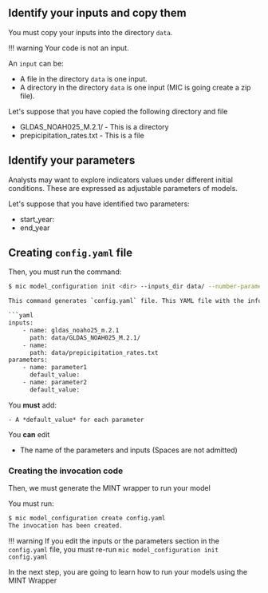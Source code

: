 ## Identify your inputs and copy them

You must copy your inputs into the directory `data`.

!!! warning
    Your code is not an input.

An `input` can be:

- A file in the directory `data` is one input.
- A directory in the directory `data` is one input (MIC is going create a zip file).

Let's suppose that you have copied the following directory and file
- GLDAS_NOAH025_M.2.1/  - This is a directory
- prepicipitation_rates.txt - This is a file


## Identify your parameters

Analysts may want to explore indicators values under different initial conditions. These are expressed as adjustable parameters of models.


Let's suppose that you have identified two parameters:
- start_year: 
- end_year


## Creating `config.yaml` file

Then, you must run the command:

```bash
$ mic model_configuration init <dir> --inputs_dir data/ --number-parameters 2

This command generates `config.yaml` file. This YAML file with the information about your model configuration

```yaml
inputs:
    - name: gldas_noaho25_m.2.1
      path: data/GLDAS_NOAH025_M.2.1/
    - name:  
      path: data/prepicipitation_rates.txt
parameters:
    - name: parameter1
      default_value: 
    - name: parameter2
      default_value: 
```

You **must** add:

    - A *default_value* for each parameter

You **can** edit 

  - The name of the parameters and inputs (Spaces are not admitted)

### Creating the invocation code

Then, we must generate the MINT wrapper to run your model

You must run:

```bash
$ mic model_configuration create config.yaml
The invocation has been created.
```

!!! warning
    If you edit the inputs or the parameters section in the `config.yaml` file, you must re-run `mic model_configuration init config.yaml`


In the next step, you are going to learn how to run your models using the MINT Wrapper
